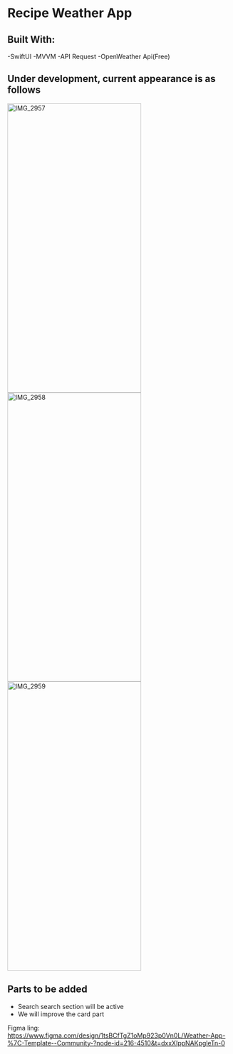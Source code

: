 # Recipe Weather App

## Built With:

-SwiftUI 
-MVVM 
-API Request 
-OpenWeather Api(Free)

## Under development, current appearance is as follows

<img width="300" height="649" alt="IMG_2957" src="https://github.com/user-attachments/assets/519258e6-5b02-44ed-8311-8d650fa9ef8d" />
<img width="300" height="649" alt="IMG_2958" src="https://github.com/user-attachments/assets/b1bf2946-5bc1-430c-b076-b7ea8ba9ff4c" />
<img width="300" height="649" alt="IMG_2959" src="https://github.com/user-attachments/assets/2cec1f4f-6ab1-46f0-a1b3-f0eb998208f2" />

## Parts to be added

- Search search section will be active
- We will improve the card part

Figma ling: https://www.figma.com/design/1tsBCfTgZ1oMp923p0Vn0L/Weather-App-%7C-Template--Community-?node-id=216-4510&t=dxxXIppNAKpgleTn-0
